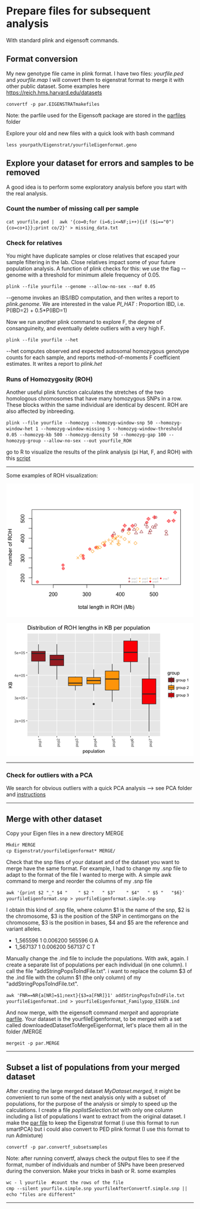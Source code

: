 
# Prepare files for subsequent analysis

 With standard plink and eigensoft commands.

## Format conversion
My new genotype file came in plink format. I have two files: *yourfile.ped* and *yourfile.map* I will convert them to eigenstrat format to merge it with other public dataset. Some examples here https://reich.hms.harvard.edu/datasets

```
convertf -p par.EIGENSTRATmakefiles
```
Note: the parfile used for the Eigensoft package are stored in the [parfiles](https://github.com/chiarabarbieri/SNPs_HumanOrigins_Recipes/tree/master/parfiles) folder


Explore your old and new files with a quick look with bash command

```
less yourpath/Eigenstrat/yourfileEigenformat.geno
```

## Explore your dataset for errors and samples to be removed

A good idea is to perform some exploratory analysis before you start with the real analysis.

### Count the number of missing call per sample

```
cat yourfile.ped |  awk '{co=0;for (i=6;i<=NF;i++){if ($i=="0"){co=co+1}};print co/2}' > missing_data.txt
```

### Check for relatives
You might have duplicate samples or close relatives that escaped your sample filtering in the lab. Close relatives impact some of your future population analysis. A function of plink checks for this: we use the flag --genome with a threshold for minimum allele frequency of 0.05.

```
plink --file yourfile --genome --allow-no-sex --maf 0.05
```
--genome invokes an IBS/IBD computation, and then writes a report to *plink.genome*.
We are interested in the value *PI_HAT* :   Proportion IBD, i.e. P(IBD=2) + 0.5*P(IBD=1)

Now we run another plink command to explore F, the degree of consanguineity, and eventually delete outliers with a very high F.

```
plink --file yourfile --het
```
--het computes observed and expected autosomal homozygous genotype counts for each sample, and reports method-of-moments F coefficient estimates. It writes a report to *plink.het*

### Runs of Homozygosity (ROH)
Another useful plink function calculates the stretches of the two homologous chromosomes that have many homozygous SNPs in a row. These blocks within the same individual are identical by descent. ROH are also affected by inbreeding.

```
plink --file yourfile --homozyg --homozyg-window-snp 50 --homozyg-window-het 1 --homozyg-window-missing 5 --homozyg-window-threshold 0.05 --homozyg-kb 500 --homozyg-density 50 --homozyg-gap 100 --homozyg-group --allow-no-sex --out yourfile_ROH
```


go to R to visualize the results of the plink analysis (pi Hat, F, and ROH) with this [script](https://github.com/chiarabarbieri/SNPs_HumanOrigins_Recipes/blob/master/visualizeGeneralCommand.r)

-------------------------

Some examples of ROH visualization:


![alt text](https://github.com/chiarabarbieri/SNPs_HumanOrigins_Recipes/blob/master/picturesAndExampleFiles/ROHexample1.png)

![alt text](https://github.com/chiarabarbieri/SNPs_HumanOrigins_Recipes/blob/master/picturesAndExampleFiles/ROHexample2.png)

-------------------------

### Check for outliers with a PCA

We search for obvious outliers with a quick PCA analysis --> see PCA folder and [instructions](https://github.com/chiarabarbieri/SNPs_HumanOrigins_Recipes/blob/master/PCA/CommandsPCA.md)

______________________________

## Merge with other dataset

Copy your Eigen files in a new directory MERGE
```
Mkdir MERGE
cp Eigenstrat/yourfileEigenformat* MERGE/
```

Check that the snp files of your dataset and of the dataset you want to merge have the same format.
For example, I had to change my .snp file to adapt to the format of the file I wanted to merge with.
A simple awk command to merge and reorder the columns of my .snp file

```
awk '{print $2 "_" $4 "    " $2 "   " $3"    " $4"   " $5 "   "$6}' yourfileEigenformat.snp > yourfileEigenformat.simple.snp
```

I obtain this kind of .snp file, where column $1 is the name of the snp, $2 is the chromosome, $3 is the position of the SNP in centimorgans on the chromosome, $3 is the position in bases, $4 and $5 are the reference and variant alleles.

* 1_565596   1        0.006200        565596        G        A
* 1_567137        1        0.006200        567137        C        T

Manually change the .ind file to include the populations. With awk, again. I create a separate list of populations per each individual (in one column). I call the file "addStringPopsToIndFile.txt". i want to replace the column $3 of the .ind file with the column $1 (the only column) of my "addStringPopsToIndFile.txt".

```
awk 'FNR==NR{a[NR]=$1;next}{$3=a[FNR]}1' addStringPopsToIndFile.txt yourfileEigenformat.ind > yourfileEigenformat_Familypop_EIGEN.ind
```
And now merge, with the eigensoft command *mergeit* and appropriate [parfile](https://github.com/chiarabarbieri/SNPs_HumanOrigins_Recipes/blob/master/parfiles/par.MERGE). Your dataset is the yourfileEigenformat, to be merged with a set called downloadedDatasetToMergeEigenformat, let's place them all in the folder /MERGE

```
mergeit -p par.MERGE
```
______________________________


## Subset a list of populations from your merged dataset

After creating the large merged dataset *MyDataset.merged*, it might be convenient to run some of the next analysis only with a subset of populations, for the purpose of the analysis or simply to speed up the calculations. I create a file *poplistSelection.txt* with only one column including a list of populations I want to extract from the original dataset. I make the [par file](https://github.com/chiarabarbieri/SNPs_HumanOrigins_Recipes/blob/master/parfiles/par.convertf_subsetsamples) to keep the Eigenstrat format (i use this format to run smartPCA) but i could also convert to PED plink format (I use this format to run Admixture)

```
convertf -p par.convertf_subsetsamples
```

Note: after running convertf, always check the output files to see if the format, number of individuals and number of SNPs have been preserved during the conversion. Make your tricks in bash or R. some examples

```
wc - l yourfile  #count the rows of the file
cmp --silent yourfile.simple.snp yourfileAfterConvertf.simple.snp || echo "files are different"
```
______________________________



